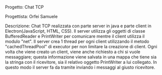 Progetto: Chat TCP

Progettista: Orfei Samuele

Descrizione: Chat TCP realizzata con parte server in java e parte client in Electron(JavaScript, HTML, CSS).
             Il server utilizza gli oggetti di classe BufferedReader e PrintWriter per comunicare mentre il client utilizza il modulo "net". Il server crea 1 thread per ogni client utilizzando il metodo "cachedThreadPool" di executor per non limitare la creazione di client. Ogni volta che viene creato un client, viene anche richiesto a chi si vuole messaggiare; questa informazione viene salvata in una mappa che tiene sia la stringa con il ricevitore, sia il relativo oggetto PrintWriter a lui collegato. In questo modo il server fa da tramite inviando i messaggi al giusto ricevitore.